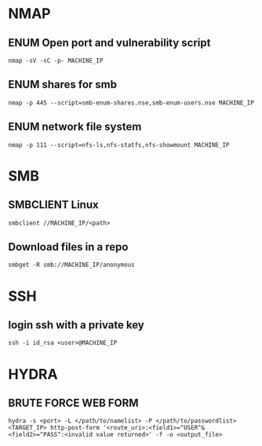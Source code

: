 # NMAP
## ENUM Open port and vulnerability script
`nmap -sV -sC -p- MACHINE_IP`
## ENUM shares for smb 
`nmap -p 445 --script=smb-enum-shares.nse,smb-enum-users.nse MACHINE_IP`
## ENUM network file system
`nmap -p 111 --script=nfs-ls,nfs-statfs,nfs-showmount MACHINE_IP`

# SMB
## SMBCLIENT Linux
`smbclient //MACHINE_IP/<path>`
## Download files in a repo
`smbget -R smb://MACHINE_IP/anonymous`

# SSH
## login ssh with a private key
`ssh -i id_rsa <user>@MACHINE_IP`

# HYDRA
## BRUTE FORCE WEB FORM
`hydra -s <port> -L </path/to/namelist> -P </path/to/passwordlist> <TARGET_IP> http-post-form '<route_uri>:<field1>=^USER^&<field2>=^PASS^:<invalid value returned>' -f -o <output_file>`
